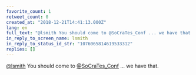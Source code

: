 ```yaml
---
favorite_count: 1
retweet_count: 0
created_at: "2018-12-21T14:41:13.000Z"
lang: en
full_text: "@lsmith You should come to @SoCraTes_Conf ... we have that."
in_reply_to_screen_name: lsmith
in_reply_to_status_id_str: "1076065814619533312"
replies: []
---
```


[@lsmith](https://twitter.com/lsmith) You should come to
[@SoCraTes_Conf](https://twitter.com/SoCraTes_Conf) ... we have that.
